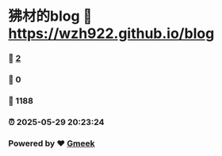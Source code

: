 # 狒材的blog :link: https://wzh922.github.io/blog 
### :page_facing_up: [2](https://wzh922.github.io/blog/tag.html) 
### :speech_balloon: 0 
### :hibiscus: 1188 
### :alarm_clock: 2025-05-29 20:23:24 
### Powered by :heart: [Gmeek](https://github.com/Meekdai/Gmeek)
